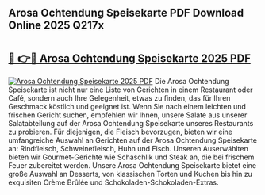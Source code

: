 ## Arosa Ochtendung Speisekarte PDF Download Online 2025 Q217x

# <h2><a href="http://gcaee2o.nevu.top/?p=Arosa+Ochtendung+Speisekarte">🔗 👉🔴 Arosa Ochtendung Speisekarte 2025 PDF</a></h2>

[![Arosa Ochtendung Speisekarte 2025 PDF](https://i.imgur.com/dBaPXMq.png)](http://gcaee2o.nevu.top/?p=Arosa+Ochtendung+Speisekarte)
Die Arosa Ochtendung Speisekarte ist nicht nur eine Liste von Gerichten in einem Restaurant oder Café, sondern auch Ihre Gelegenheit, etwas zu finden, das für Ihren Geschmack köstlich und geeignet ist. Wenn Sie nach einem leichten und frischen Gericht suchen, empfehlen wir Ihnen, unsere Salate aus unserer Salatabteilung auf der Arosa Ochtendung Speisekarte unseres Restaurants zu probieren. Für diejenigen, die Fleisch bevorzugen, bieten wir eine umfangreiche Auswahl an Gerichten auf der Arosa Ochtendung Speisekarte an: Rindfleisch, Schweinefleisch, Huhn und Fisch. Unseren Auserwählten bieten wir Gourmet-Gerichte wie Schaschlik und Steak an, die bei frischem Feuer zubereitet werden. Unsere Arosa Ochtendung Speisekarte bietet eine große Auswahl an Desserts, von klassischen Torten und Kuchen bis hin zu exquisiten Crème Brûlée und Schokoladen-Schokoladen-Extras.
